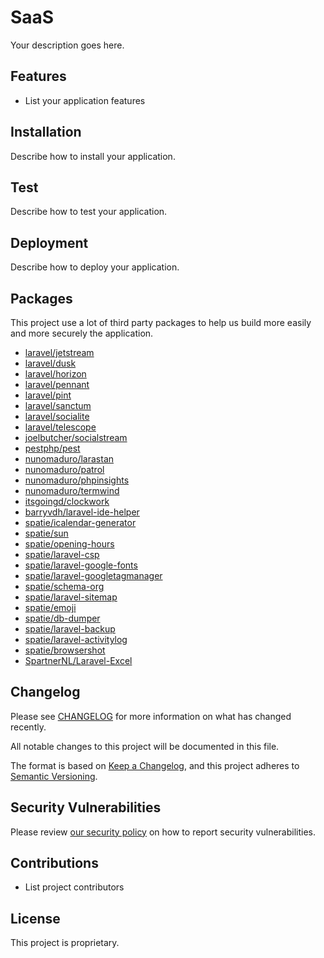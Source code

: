 # SaaS

Your description goes here.

## Features

- List your application features

## Installation

Describe how to install your application.

## Test

Describe how to test your application.

## Deployment

Describe how to deploy your application.

## Packages

This project use a lot of third party packages to help us build more easily and more securely the application.

- [laravel/jetstream](https://jetstream.laravel.com/3.x/introduction.html)
- [laravel/dusk](https://laravel.com/docs/10.x/dusk)
- [laravel/horizon](https://laravel.com/docs/10.x/horizon)
- [laravel/pennant](https://laravel.com/docs/10.x/pennant)
- [laravel/pint](https://laravel.com/docs/10.x/pint)
- [laravel/sanctum](https://laravel.com/docs/10.x/sanctum)
- [laravel/socialite](https://laravel.com/docs/10.x/socialite)
- [laravel/telescope](https://laravel.com/docs/10.x/telescope)
- [joelbutcher/socialstream](https://github.com/joelbutcher/socialstream)
- [pestphp/pest](https://github.com/pestphp/pest)
- [nunomaduro/larastan](https://github.com/nunomaduro/larastan)
- [nunomaduro/patrol](https://github.com/nunomaduro/patrol)
- [nunomaduro/phpinsights](https://github.com/nunomaduro/phpinsights)
- [nunomaduro/termwind](https://github.com/nunomaduro/termwind)
- [itsgoingd/clockwork](https://github.com/itsgoingd/clockwork)
- [barryvdh/laravel-ide-helper](https://github.com/barryvdh/laravel-ide-helper)
- [spatie/icalendar-generator](https://github.com/spatie/icalendar-generator)
- [spatie/sun](https://github.com/spatie/sun)
- [spatie/opening-hours](https://github.com/spatie/opening-hours)
- [spatie/laravel-csp](https://github.com/spatie/laravel-csp)
- [spatie/laravel-google-fonts](https://github.com/spatie/laravel-google-fonts)
- [spatie/laravel-googletagmanager](https://github.com/spatie/laravel-googletagmanager)
- [spatie/schema-org](https://github.com/spatie/schema-org)
- [spatie/laravel-sitemap](https://github.com/spatie/laravel-sitemap)
- [spatie/emoji](https://github.com/spatie/emoji)
- [spatie/db-dumper](https://github.com/spatie/db-dumper)
- [spatie/laravel-backup](https://github.com/spatie/laravel-backup)
- [spatie/laravel-activitylog](https://github.com/spatie/laravel-activitylog)
- [spatie/browsershot](https://github.com/spatie/browsershot)
- [SpartnerNL/Laravel-Excel](https://github.com/SpartnerNL/Laravel-Excel)

## Changelog

Please see [CHANGELOG](CHANGELOG.md) for more information on what has changed recently.

All notable changes to this project will be documented in this file.

The format is based on [Keep a Changelog](https://keepachangelog.com/en/1.0.0/), and this project adheres to [Semantic Versioning](https://semver.org/spec/v2.0.0.html).

## Security Vulnerabilities

Please review [our security policy](https://gitlab.com/ayctor/outils-cse/outils-cse-app/-/blob/master/SECURITY.md) on how to report security vulnerabilities.

## Contributions

- List project contributors

## License

This project is proprietary.
